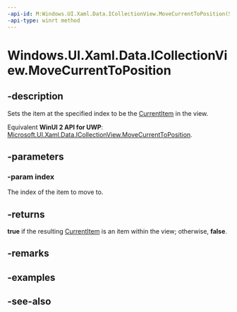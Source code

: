 ```yaml
---
-api-id: M:Windows.UI.Xaml.Data.ICollectionView.MoveCurrentToPosition(System.Int32)
-api-type: winrt method
---
```


<!-- Method syntax
public bool MoveCurrentToPosition(System.Int32 index)
-->

# Windows.UI.Xaml.Data.ICollectionView.MoveCurrentToPosition

## -description
Sets the item at the specified index to be the [CurrentItem](icollectionview_currentitem.md) in the view.

Equivalent **WinUI 2 API for UWP**: [Microsoft.UI.Xaml.Data.ICollectionView.MoveCurrentToPosition](/windows/winui/api/microsoft.ui.xaml.data.icollectionview.movecurrenttoposition).

## -parameters
### -param index
The index of the item to move to.

## -returns
**true** if the resulting [CurrentItem](icollectionview_currentitem.md) is an item within the view; otherwise, **false**.

## -remarks

## -examples

## -see-also
